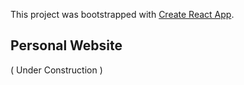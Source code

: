 This project was bootstrapped with [Create React App](https://github.com/facebook/create-react-app).

## Personal Website
( Under Construction )

